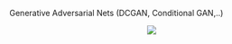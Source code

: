 Generative Adversarial Nets (DCGAN, Conditional GAN,..)       

<p align="center">
  <img src = "/dcgan_res/cufs_samples/samples.gif?raw=true">
</p>

